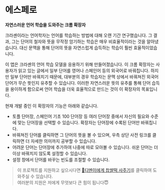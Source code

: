 # 에스페로
**자연스러운 언어 학습을 도와주는 크롬 확장자**

크라셴이라는 언어학자는 언어를 학습하는 방법에 대해 오랜 기간 연구했습니다. 그 결과, 그는 단어의 철자와 뜻을 무작정 암기하는 학습은 매우 비효율적이라는 것을 알아냈습니다. 대신 문맥을 통해 단어의 뜻을 자연스럽게 습득하는 학습이 훨씬 효율적이었습니다.

이 앱은 크라셴의 언어 학습 모델을 응용하기 위해 만들어졌습니다. 이 크롬 확장자는 사용자가 읽고 있는 글에서 일부 단어를 영어나 스페인어 등의 외국어로 바꿔칩니다. 하지만 일부 단어만 바꿔치기 때문에, 대부분의 경우 학습자는 문맥 상에서 바꿔쳐진 외국어 단어가 무슨 뜻인지 유추할 수 있습니다. 이러한 자연스러운 뜻의 유추를 통해 단어 습득을 용이하게 함으로써 언어 학습을 더욱 효율적으로 만드는 것이 이 확장자의 목표입니다.

현재 개발 중인 이 확장자의 기능은 아래와 같습니다.

- 토플 단어장, 스페인어 기초 100 단어장 등 여러 단어장 중에서 자신의 필요와 수준에 맞는 단어장을 선택할 수 있습니다. 확장자는 단어장에 수록된 단어만 바꿔칩니다.
- 바꿔쳐진 단어를 클릭하면 그 단어의 뜻을 볼 수 있으며, 우측 상단 사전 링크를 클릭하면 더 자세한 의미까지 공부할 수 있습니다.
- 어려운 단어는 단어장에 추가하여 나중에 따로 모아볼 수 있습니다. 쉬운 단어는 더이상 바꿔치지 않도록 설정할 수 있습니다.
- 설정 창에서 단어를 바꾸는 빈도를 조절할 수 있습니다.

> 이 프로젝트를 지원하고 싶으시다면 [🍡디멘이에게 찹쌀떡 사주기](https://www.buymeacoffee.com/dimenerno)를 클릭하여 도와주실 수 있습니다.   
> 여러분의 지원은 저에게 무엇보다 큰 힘이 됩니다😇
